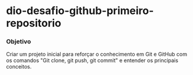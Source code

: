 # dio-desafio-github-primeiro-repositorio

### Objetivo

Criar um projeto inicial para reforçar o conhecimento em Git e GitHub com os comandos "Git clone, git push, git commit" e entender os principais conceitos.

